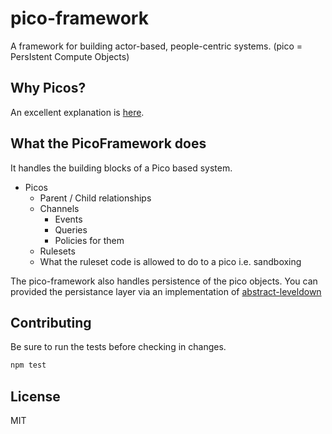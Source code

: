 # pico-framework

A framework for building actor-based, people-centric systems. (pico = PersIstent Compute Objects)

## Why Picos?

An excellent explanation is [here](http://www.windley.com/archives/2015/05/picos_persistent_compute_objects.shtml).

## What the PicoFramework does

It handles the building blocks of a Pico based system.

- Picos
  - Parent / Child relationships
  - Channels
    - Events
    - Queries
    - Policies for them
  - Rulesets
  - What the ruleset code is allowed to do to a pico i.e. sandboxing

The pico-framework also handles persistence of the pico objects. You can provided the persistance layer via an implementation of [abstract-leveldown](https://github.com/Level/abstract-leveldown)

## Contributing

Be sure to run the tests before checking in changes.

```sh
npm test
```

## License

MIT

